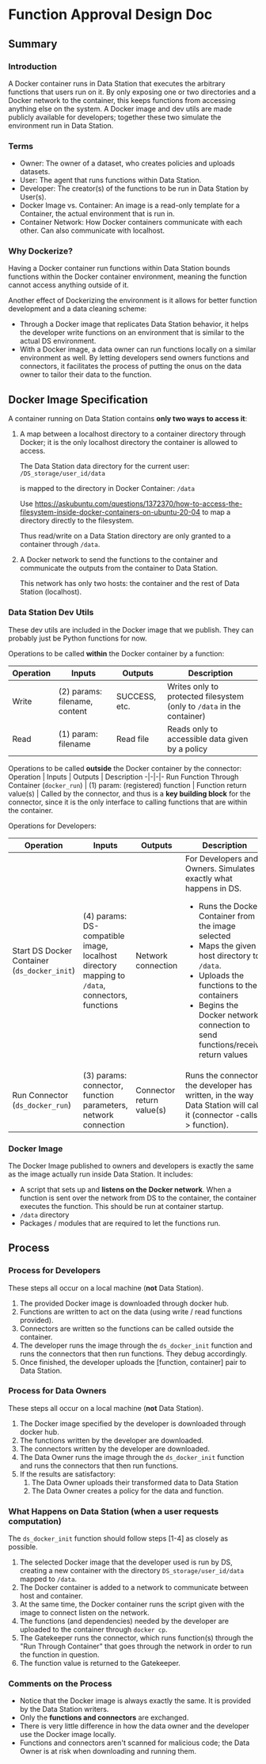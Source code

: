 # Function Approval Design Doc

## Summary

### Introduction
A Docker container runs in Data Station that executes the arbitrary functions that users run on it. By only exposing one or two directories and a Docker network to the container, this keeps functions from accessing anything else on the system. A Docker image and dev utils are made publicly available for developers; together these two simulate the environment run in Data Station.

### Terms
- Owner: The owner of a dataset, who creates policies and uploads datasets.
- User: The agent that runs functions within Data Station.
- Developer: The creator(s) of the functions to be run in Data Station by User(s).
- Docker Image vs. Container: An image is a read-only template for a Container, the actual environment that is run in.
- Container Network: How Docker containers communicate with each other. Can also communicate with localhost.

### Why Dockerize?
Having a Docker container run functions within Data Station bounds functions within the Docker container environment, meaning the function cannot access anything outside of it.

Another effect of Dockerizing the environment is it allows for better function development and a data cleaning scheme:
- Through a Docker image that replicates Data Station behavior, it helps the developer write functions on an environment that is similar to the actual DS environment.
- With a Docker image, a data owner can run functions locally on a similar environment as well. By letting developers send owners functions and connectors, it facilitates the process of putting the onus on the data owner to tailor their data to the function.

## Docker Image Specification

A container running on Data Station contains **only two ways to access it**:
1. A map between a localhost directory to a container directory through Docker; it is the only localhost directory the container is allowed to access.

    The Data Station data directory for the current user: `/DS_storage/user_id/data`

    is mapped to the directory in Docker Container: `/data`

    Use https://askubuntu.com/questions/1372370/how-to-access-the-filesystem-inside-docker-containers-on-ubuntu-20-04 to map a directory directly to the filesystem.

    Thus read/write on a Data Station directory are only granted to a container through `/data`.

2. A Docker network to send the functions to the container and communicate the outputs from the container to Data Station.

   This network has only two hosts: the container and the rest of Data Station (localhost).

### Data Station Dev Utils
These dev utils are included in the Docker image that we publish. They can probably just be Python functions for now.

Operations to be called **within** the Docker container by a function:

Operation | Inputs | Outputs | Description
-|-|-|-
Write | (2) params: filename, content | SUCCESS, etc. | Writes only to protected filesystem (only to `/data` in the container)
Read | (1) param: filename | Read file | Reads only to accessible data given by a policy

Operations to be called **outside** the Docker container by the connector:
Operation | Inputs | Outputs | Description
-|-|-|-
Run Function Through Container (`docker_run`) | (1) param: (registered) function | Function return value(s) | Called by the connector, and thus is a **key building block** for the connector, since it is the only interface to calling functions that are within the container.


Operations for Developers:

Operation | Inputs | Outputs | Description
-|-|-|-
Start DS Docker Container (`ds_docker_init`) | (4) params: DS-compatible image, localhost directory mapping to `/data`, connectors, functions | Network connection | For Developers and Owners. Simulates exactly what happens in DS. <ul><li>Runs the Docker Container from the image selected</li><li>Maps the given host directory to `/data`.</li><li>Uploads the functions to the containers</li><li>Begins the Docker network connection to send functions/receive return values</li></ul>
Run Connector (`ds_docker_run`) | (3) params: connector, function parameters, network connection | Connector return value(s) | Runs the connector the developer has written, in the way Data Station will call it (connector -calls-> function).

### Docker Image
The Docker Image published to owners and developers is exactly the same as the image actually run inside Data Station. It includes:
- A script that sets up and **listens on the Docker network**. When a function is sent over the network from DS to the container, the container executes the function. This should be run at container startup.
- `/data` directory
- Packages / modules that are required to let the functions run.

## Process

### Process for Developers
These steps all occur on a local machine (**not** Data Station).
1. The provided Docker image is downloaded through docker hub.
2. Functions are written to act on the data (using write / read functions provided).
3. Connectors are written so the functions can be called outside the container.
4. The developer runs the image through the `ds_docker_init` function and runs the connectors that then run functions. They debug accordingly.
5. Once finished, the developer uploads the [function, container] pair to Data Station.


### Process for Data Owners
These steps all occur on a local machine (**not** Data Station).
1. The Docker image specified by the developer is downloaded through docker hub.
2. The functions written by the developer are downloaded.
3. The connectors written by the developer are downloaded.
4. The Data Owner runs the image through the `ds_docker_init` function and runs the connectors that then run functions.
5. If the results are satisfactory:
   1. The Data Owner uploads their transformed data to Data Station
   2. The Data Owner creates a policy for the data and function.


### What Happens on Data Station (when a user requests computation)
The `ds_docker_init` function should follow steps [1-4] as closely as possible.

1. The selected Docker image that the developer used is run by DS, creating a new container with the directory `DS_storage/user_id/data` mapped to `/data`.
2. The Docker container is added to a network to communicate between host and container.
3. At the same time, the Docker container runs the script given with the image to connect listen on the network.
4. The functions (and dependencies) needed by the developer are uploaded to the container through `docker cp`.
5. The Gatekeeper runs the connector, which runs function(s) through the "Run Through Container" that goes through the network in order to run the function in question.
6. The function value is returned to the Gatekeeper.

### Comments on the Process
- Notice that the Docker image is always exactly the same. It is provided by the Data Station writers.
- Only the **functions and connectors** are exchanged.
- There is very little difference in how the data owner and the developer use the Docker image locally.
- Functions and connectors aren't scanned for malicious code; the Data Owner is at risk when downloading and running them.